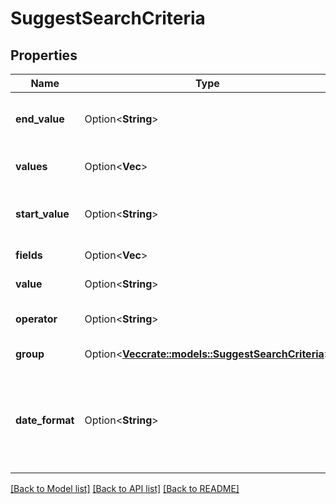 # SuggestSearchCriteria

## Properties

Name | Type | Description | Notes
------------ | ------------- | ------------- | -------------
**end_value** | Option<**String**> | The end value of the range. This field is used for range search types. | [optional]
**values** | Option<**Vec<String>**> | A list of values for the search to match against | [optional]
**start_value** | Option<**String**> | The start value of the range. This field is used for range search types. | [optional]
**fields** | Option<**Vec<String>**> | Field names to search against | [optional]
**value** | Option<**String**> | A value for the search to match against | [optional]
**operator** | Option<**String**> | How to apply this search criteria against other criteria | [optional]
**group** | Option<[**Vec<crate::models::SuggestSearchCriteria>**](SuggestSearchCriteria.md)> | Groups multiple conditions | [optional]
**date_format** | Option<**String**> | Set date format for criteria values when using date range search type.  Supports Java date format syntax, example yyyy-MM-dd'T'HH:mm:ss.SSSX. | [optional]

[[Back to Model list]](../README.md#documentation-for-models) [[Back to API list]](../README.md#documentation-for-api-endpoints) [[Back to README]](../README.md)


